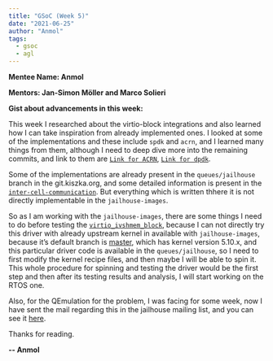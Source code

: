 ```yaml
---
title: "GSoC (Week 5)"
date: "2021-06-25"
author: "Anmol"
tags: 
  - gsoc
  - agl
---
```


**Mentee Name: Anmol**



**Mentors: Jan-Simon Möller and Marco Solieri**


**Gist about advancements in this week:**


This week I researched about the virtio-block integrations and also learned how I can take inspiration from already implemented ones. I looked at some of the implementations and these include `spdk` and `acrn`, and I learned many things from them, although I need to deep dive more into the remaining commits, and link to them are [`Link for ACRN`](https://github.com/projectacrn/acrn-hypervisor/search?q=virtio-block&type=commits), [`Link for dpdk`](https://github.com/spdk/spdk/search?o=asc&q=virtio-blk&s=committer-date&type=commits).

Some of the implementations are already present in the `queues/jailhouse` branch in the git.kiszka.org, and some detailed information is present in the [`inter-cell-communication`](https://github.com/siemens/jailhouse/blob/master/Documentation/inter-cell-communication.md). But everything which is written thhere it is not directly implementable in the `jailhouse-images`.


So as I am working with the `jailhouse-images`, there are some things I need to do before testing the [`virtio_ivshmem_block`](http://git.kiszka.org/?p=linux.git;a=blob;f=tools/virtio/virtio-ivshmem-block.c;h=c97aa5076a6d22ccd01862f3e4db0e12641825c3;hb=refs/heads/queues/jailhouse), because I can not directly try this driver with already upstream kernel in available with `jailhouse-images`, because it’s default branch is [master](http://git.kiszka.org/?p=linux.git;a=shortlog;h=refs/heads/master), which has kernel version 5.10.x, and this particular driver code is available in the `queues/jailhouse`, so I need to first modify the kernel recipe files, and then maybe I will be able to spin it. This whole procedure for spinning and testing the driver would be the first step and then after its testing results and analysis, I will start working on the RTOS one.

Also, for the QEmulation for the problem, I was facing for some week, now I have sent the mail regarding this in the jailhouse mailing list, and you can see it [here](https://groups.google.com/g/jailhouse-dev/c/_Um9Zwz1uC4).


Thanks for reading.


**-- Anmol**

